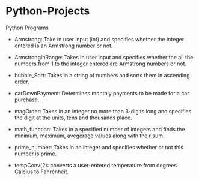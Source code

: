 # Python-Projects

Python Programs
- Armstrong: Take in user input (int) and specifies whether the integer entered is an Armstrong number or not.

- ArmstrongInRange: Takes in user input and specifies whether the all the numbers from 1 to the integer entered are Armstrong numbers or not.

- bubble_Sort: Takes in a string of numbers and sorts them in ascending order.

- carDownPayment: Determines monthly payments to be made for a car purchase.

- magOrder: Takes in an integer no more than 3-digits long and specifies the digit at the units, tens and thousands place.

- math_function: Takes in a specified number of integers and finds the minimum, maximum, avegerage values along with their sum.

- prime_number: Takes in an integer and specifies whether or not this number is prime.

- tempConv(2): converts a user-entered temperature from degrees Calcius to Fahrenheit.
